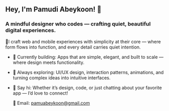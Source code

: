 ## Hey, I'm Pamudi Abeykoon! 👋
### A mindful designer who codes — crafting quiet, beautiful digital experiences.

🌿I craft web and mobile experiences with simplicity at their core — where form flows into function, and every detail carries quiet intention.

- 🔭 Currently building: Apps that are simple, elegant, and built to scale — where design meets functionality.

- 🌱 Always exploring: UI/UX design, interaction patterns, animations, and turning complex ideas into intuitive interfaces.

- 💌 Say hi: Whether it’s design, code, or just chatting about your favorite app — I’d love to connect!
  
  📩 Email: [pamuabeykoon@gmail.com](mailto:pamudiabeykoon4@gmail.com)  
